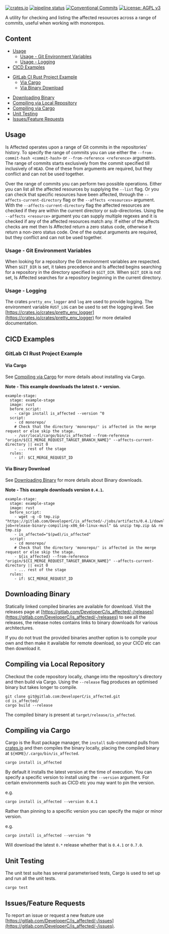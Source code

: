 [![crates.io](https://img.shields.io/crates/v/is_affected)](https://crates.io/crates/is_affected)
[![pipeline status](https://gitlab.com/DeveloperC/is_affected/badges/main/pipeline.svg)](https://gitlab.com/DeveloperC/is_affected/-/commits/main)
[![Conventional Commits](https://img.shields.io/badge/Conventional%20Commits-1.0.0-yellow.svg)](https://conventionalcommits.org)
[![License: AGPL v3](https://img.shields.io/badge/License-AGPLv3-blue.svg)](https://www.gnu.org/licenses/agpl-3.0)


A utility for checking and listing the affected resources across a range of commits, useful when working with monorepos.


## Content
 * [Usage](#usage)
   + [Usage - Git Environment Variables](#usage-git-environment-variables)
   + [Usage - Logging](#usage-logging)
 * [CICD Examples](#cicd-examples)
  + [GitLab CI Rust Project Example](#gitlab-ci-rust-project-example)
    + [Via Cargo](#via-cargo)
    + [Via Binary Download](#via-binary-download)
 * [Downloading Binary](#downloading-binary)
 * [Compiling via Local Repository](#compiling-via-local-repository)
 * [Compiling via Cargo](#compiling-via-cargo)
 * [Unit Testing](#unit-testing)
 * [Issues/Feature Requests](#issuesfeature-requests)


## Usage
Is Affected operates upon a range of Git commits in the repositories' history.
To specify the range of commits you can use either the `--from-commit-hash <commit-hash>` or `--from-reference <reference>` arguments.
The range of commits starts exclusively from the commit specified till inclusively of `HEAD`.
One of these from arguments are required, but they conflict and can not be used together.

Over the range of commits you can perform two possible operations.
Either you can list all the affected resources by supplying the `--list` flag.
Or you can check that specific resources have been affected, through the `--affects-current-directory` flag or the `--affects <resources>` argument.
With the `--affects-current-directory` flag the affected resources are checked if they are within the current directory or sub-directories.
Using the `--affects <resource>` argument you can supply multiple regexes and it is checked if any of the affected resources match any.
If either of the affects checks are met then Is Affected return a zero status code, otherwise it return a non-zero status code.
One of the output arguments are required, but they conflict and can not be used together.


### Usage - Git Environment Variables
When looking for a repository the Git environment variables are respected.
When `$GIT_DIR` is set, it takes precedence and Is affected begins searching for a repository in the directory specified in `$GIT_DIR`.
When `$GIT_DIR` is not set, Is Affected searches for a repository beginning in the current directory.


### Usage - Logging
The crates `pretty_env_logger` and `log` are used to provide logging.
The environment variable `RUST_LOG` can be used to set the logging level.
See [https://crates.io/crates/pretty_env_logger](https://crates.io/crates/pretty_env_logger) for more detailed documentation.


## CICD Examples
### GitLab CI Rust Project Example
#### Via Cargo
See [Compiling via Cargo](#compiling-via-cargo) for more details about installing via Cargo.

__Note - This example downloads the latest `0.*` version.__

```
example-stage:
  stage: example-stage
  image: rust
  before_script:
    - cargo install is_affected --version ^0
  script:
    - cd monorepo/
    # Check that the directory 'monorepo/' is affected in the merge request or else skip the stage.
    - /usr/local/cargo/bin/is_affected --from-reference "origin/${CI_MERGE_REQUEST_TARGET_BRANCH_NAME}" --affects-current-directory || exit 0
    - ... rest of the stage
  rules:
    - if: $CI_MERGE_REQUEST_ID
```


#### Via Binary Download
See [Downloading Binary](#downloading-binary) for more details about Binary downloads.

__Note - This example downloads version `0.4.1`.__
```
example-stage:
  stage: example-stage
  image: rust
  before_script:
    - wget -q -O tmp.zip "https://gitlab.com/DeveloperC/is_affected/-/jobs/artifacts/0.4.1/download?job=release-binary-compiling-x86_64-linux-musl" && unzip tmp.zip && rm tmp.zip
    - is_affected="$(pwd)/is_affected"
  script:
    - cd monorepo/
    # Check that the directory 'monorepo/' is affected in the merge request or else skip the stage.
    - ${is_affected} --from-reference "origin/${CI_MERGE_REQUEST_TARGET_BRANCH_NAME}" --affects-current-directory || exit 0
    - ... rest of the stage
  rules:
    - if: $CI_MERGE_REQUEST_ID
```


## Downloading Binary
Statically linked compiled binaries are available for download.
Visit the releases page at [https://gitlab.com/DeveloperC/is_affected/-/releases](https://gitlab.com/DeveloperC/is_affected/-/releases) to see all the releases, the release notes contains links to binary downloads for various architectures.

If you do not trust the provided binaries another option is to compile your own and then make it available for remote download, so your CICD etc can then download it.


## Compiling via Local Repository
Checkout the code repository locally, change into the repository's directory and then build via Cargo.
Using the `--release` flag produces an optimised binary but takes longer to compile.

```
git clone git@gitlab.com:DeveloperC/is_affected.git
cd is_affected/
cargo build --release
```

The compiled binary is present at `target/release/is_affected`.


## Compiling via Cargo
Cargo is the Rust package manager, the `install` sub-command pulls from [crates.io](https://crates.io/crates/is_affected) and then compiles the binary locally, placing the compiled binary at `${HOME}/.cargo/bin/is_affected`.

```
cargo install is_affected
```

By default it installs the latest version at the time of execution.
You can specify a specific version to install using the `--version` argument.
For certain environments such as CICD etc you may want to pin the version.

e.g.

```
cargo install is_affected --version 0.4.1
```

Rather than pinning to a specific version you can specify the major or minor version.

e.g.

```
cargo install is_affected --version ^0
```

Will download the latest `0.*` release whether that is `0.4.1` or `0.7.0`.


## Unit Testing
The unit test suite has several parameterised tests, Cargo is used to set up and run all the unit tests.

```
cargo test
```


## Issues/Feature Requests
To report an issue or request a new feature use [https://gitlab.com/DeveloperC/is_affected/-/issues](https://gitlab.com/DeveloperC/is_affected/-/issues).
